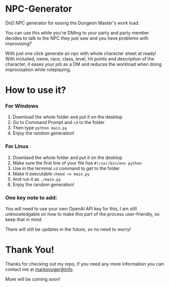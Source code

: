 # NPC-Generator
DnD NPC generator for easing the Dungeon Master's work load.

You can use this while you're DMing to your party and party member decides to talk to the NPC they just saw and you have problems with improvising?

With just one click generate an npc with whole character sheet at ready!
With included, name, race, class, level, hit points and description of the character, it eases your job as a DM and reduces the workload
when doing improvisation while roleplaying.

# How to use it?

### For Windows
1. Download the whole folder and put it on the desktop
2. Go to Command Prompt and `cd` to the folder
3. Then type `python main.py`
4. Enjoy the random generation!

### For Linux
1. Downlaod the whole folder and put it on the desktop
2. Make sure the first line of your file has `#!/usr/bin/env python`
3. Use in the terminal `cd` command to get to the folder
4. Make it executable `chmod +x main.py`
5. And run it as `./main.py`
6. Enjoy the random generation!

### One key note to add:
You will need to use your own OpenAI API key for this, I am still unknowledgable on how to make this part of the process user-friendly, so keep that in mind.

There will still be updates in the future, so no need to worry!

# Thank You!
Thanks for checking out my repo, if you need any more information you can contact me at [markovuger@info](markovuger@info).

More will be coming soon!
